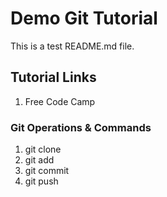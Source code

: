 # Demo Git Tutorial

This is a test README.md file.

## Tutorial Links

1. Free Code Camp

### Git Operations & Commands

1. git clone
2. git add
3. git commit
4. git push
